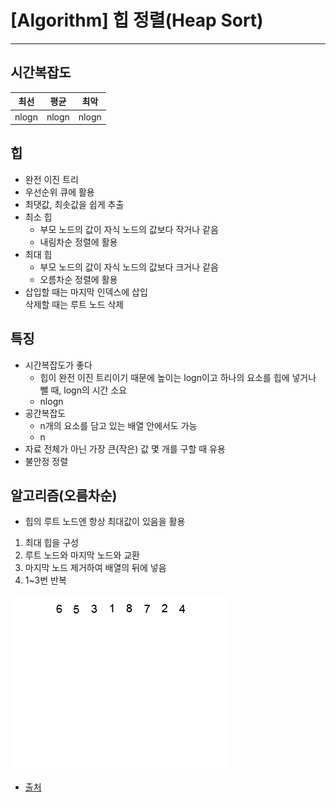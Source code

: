 # [Algorithm] 힙 정렬(Heap Sort)
---
## 시간복잡도
|최선|평균|최악|
|:---:|:---:|:---:|
|nlogn|nlogn|nlogn|

## 힙
- 완전 이진 트리
- 우선순위 큐에 활용
- 최댓값, 최솟값을 쉽게 추출
- 최소 힙
    - 부모 노드의 값이 자식 노드의 값보다 작거나 같음
    - 내림차순 정렬에 활용
- 최대 힙
    - 부모 노드의 값이 자식 노드의 값보다 크거나 같음
    - 오름차순 정렬에 활용
- 삽입할 때는 마지막 인덱스에 삽입  
삭제할 때는 루트 노드 삭제


## 특징
- 시간복잡도가 좋다
    - 힙이 완전 이진 트리이기 때문에 높이는 logn이고 하나의 요소를 힙에 넣거나 뺄 때, logn의 시간 소요
    - nlogn
- 공간복잡도
    - n개의 요소를 담고 있는 배열 안에서도 가능
    - n
- 자료 전체가 아닌 가장 큰(작은) 값 몇 개를 구할 때 유용
- 불안정 정렬

## 알고리즘(오름차순)
- 힙의 루트 노드엔 항상 최대값이 있음을 활용
1. 최대 힙을 구성
2. 루트 노드와 마지막 노드와 교환
3. 마지막 노드 제거하여 배열의 뒤에 넣음
4. 1~3번 반복  


![](image/Heapsort-example.gif)  

- [출처](https://ko.wikipedia.org/wiki/%ED%9E%99_%EC%A0%95%EB%A0%AC#/media/%ED%8C%8C%EC%9D%BC:Heapsort-example.gif)